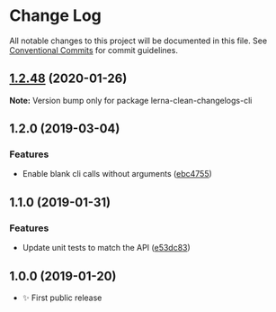 # Change Log

All notable changes to this project will be documented in this file.
See [Conventional Commits](https://conventionalcommits.org) for commit guidelines.

## [1.2.48](https://gitlab.com/codsen/codsen/compare/lerna-clean-changelogs-cli@1.2.47...lerna-clean-changelogs-cli@1.2.48) (2020-01-26)

**Note:** Version bump only for package lerna-clean-changelogs-cli





## 1.2.0 (2019-03-04)

### Features

- Enable blank cli calls without arguments ([ebc4755](https://gitlab.com/codsen/codsen/commit/ebc4755))

## 1.1.0 (2019-01-31)

### Features

- Update unit tests to match the API ([e53dc83](https://gitlab.com/codsen/codsen/commit/e53dc83))

## 1.0.0 (2019-01-20)

- ✨ First public release
